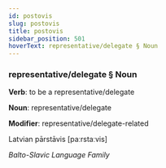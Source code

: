 ```yaml
---
id: postovis
slug: postovis
title: postovis
sidebar_position: 501
hoverText: representative/delegate § Noun
---
```


### representative/delegate § Noun

**Verb**: to be a representative/delegate

**Noun**: representative/delegate

**Modifier**: representative/delegate-related

Latvian pārstāvis [paːrstaːvis]

*Balto-Slavic Language Family*